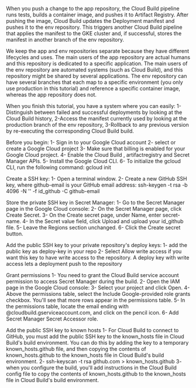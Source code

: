 When you push a change to the app repository, the Cloud Build pipeline runs tests, builds a container image, and pushes it to Artifact Registry. After pushing the image, Cloud Build updates the Deployment manifest and pushes it to the env repository. This triggers another Cloud Build pipeline that applies the manifest to the GKE cluster and, if successful, stores the manifest in another branch of the env repository.

We keep the app and env repositories separate because they have different lifecycles and uses. The main users of the app repository are actual humans and this repository is dedicated to a specific application. The main users of the env repository are automated systems (such as Cloud Build), and this repository might be shared by several applications. The env repository can have several branches that each map to a specific environment (you only use production in this tutorial) and reference a specific container image, whereas the app repository does not.

When you finish this tutorial, you have a system where you can easily:
1-Distinguish between failed and successful deployments by looking at the Cloud Build history,
2-Access the manifest currently used by looking at the production branch of the env repository,
3-Rollback to any previous version by re-executing the corresponding Cloud Build build.


Before you begin:
1- Sign in to your Google Cloud account
2- select or create a Google Cloud project
3- Make sure that billing is enabled for your Google Cloud project.
4- Enable the Cloud Build , artifactregistry and Secret Manager APIs.
5- Install the Google Cloud CLI.
6- To initialize the gcloud CLI, run the following command: gcloud init

Create a SSH key:
1- Open a terminal window.
2- Create a new GitHub SSH key, where github-email is your GitHub email address:
ssh-keygen -t rsa -b 4096 -N '' -f id_github -C github-email

Store the private SSH key in Secret Manager:
1- Go to the Secret Manager page in the Google Cloud console:
2- On the Secret Manager page, click Create Secret.
3- On the Create secret page, under Name, enter secret-name.
4- In the Secret value field, click Upload and upload your id_github file.
5- Leave the Regions section unchanged.
6- Click the Create secret button.

Add the public SSH key to your private repository's deploy keys:
1- add the public key as deploy-key in your repo
2- Select Allow write access if you want this key to have write access to the repository. A deploy key with write access lets a deployment push to the repository

Grant permissions
1- You need to grant the Cloud Build service account permission to access Secret Manager during the build.
2- Open the IAM page in the Google Cloud console:
3- Select your project and click Open.
4- Above the permissions table, select the Include Google-provided role grants checkbox.
You'll see that more rows appear in the permissions table.
5- In the permissions table, locate the email ending with @cloudbuild.gserviceaccount.com, and click on the pencil icon.
6- Add Secret Manager Secret Accessor role.

Add the public SSH key to known hosts
1- For Cloud Build to connect to GitHub, you must add the public SSH key to the known_hosts file in Cloud Build's build environment. You can do this by adding the key to a temporary known_hosts.github file, and then copying the contents of known_hosts.github to the known_hosts file in Cloud Build's build environment.
2- ssh-keyscan -t rsa github.com > known_hosts.github
3- when you configure the build, you'll add instructions in the Cloud Build config file to copy the contents of known_hosts.github to the known_hosts file in Cloud Build's build environment.

